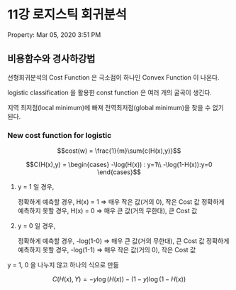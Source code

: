 # 11강 로지스틱 회귀분석

Property: Mar 05, 2020 3:51 PM

## 비용함수와 경사하강법

선형회귀분석의 Cost Function 은 극소점이 하나인 Convex Function 이 나온다.

logistic classification 을 활용한 const function 은 여러 개의 굴곡이 생긴다.

지역 최저점(local minimum)에 빠져 전역최저점(global minimum)을 찾을 수 없기 된다.

### New cost function for logistic

$$cost(w) = \frac{1}{m}\sum{c(H(x),y)}$$

$$C(H(x),y) = \begin{cases} -\log(H(x)) : y=1\\ -\log(1-H(x)):y=0 \end{cases}$$

1. y = 1 일 경우,

    정확하게 예측할 경우, H(x) = 1 ⇒ 매우 작은 값(거의 0), 작은 Cost 값
    정확하게 예측하지 못할 경우, H(x) = 0 ⇒ 매우 큰 값(거의 무한대), 큰 Cost 값

2. y = 0 일 경우,

    정확하게 예측할 경우, -log(1-0) ⇒ 매우 큰 값(거의 무한대), 큰 Cost 값
    정확하게 예측하지 못할 경우, -log(1-1) ⇒ 매우 작은 값(거의 0), 작은 Cost 값

y = 1, 0 을 나누지 않고 하나의 식으로 만듦

$$C(H(x),Y) = -y\log(H(x)) - (1-y)\log(1-H(x))$$